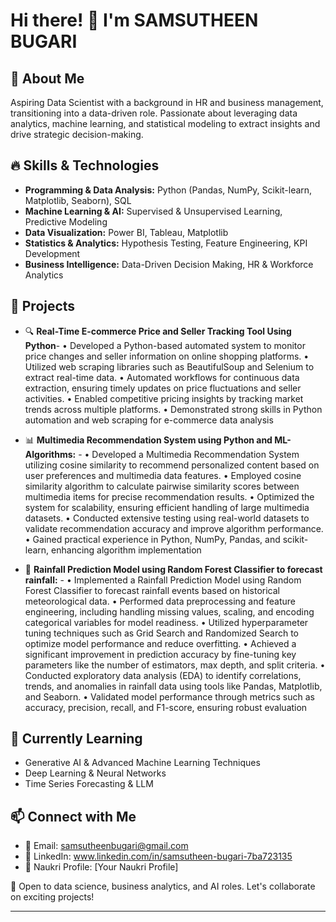 # Hi there! 👋 I'm SAMSUTHEEN BUGARI

## 🚀 About Me
Aspiring Data Scientist with a background in HR and business management, transitioning into a data-driven role. Passionate about leveraging data analytics, machine learning, and statistical modeling to extract insights and drive strategic decision-making.

## 🔥 Skills & Technologies
- **Programming & Data Analysis:** Python (Pandas, NumPy, Scikit-learn, Matplotlib, Seaborn), SQL
- **Machine Learning & AI:** Supervised & Unsupervised Learning, Predictive Modeling
- **Data Visualization:** Power BI, Tableau, Matplotlib
- **Statistics & Analytics:** Hypothesis Testing, Feature Engineering, KPI Development
- **Business Intelligence:** Data-Driven Decision Making, HR & Workforce Analytics

## 📂 Projects
- 🔍 **Real-Time E-commerce Price and Seller Tracking Tool Using Python**-
 • Developed a Python-based automated system to monitor price changes and seller information on online shopping
   platforms.
 • Utilized web scraping libraries such as BeautifulSoup and Selenium to extract real-time data.
 • Automated workflows for continuous data extraction, ensuring timely updates on price fluctuations and seller
   activities.
 • Enabled competitive pricing insights by tracking market trends across multiple platforms.
 • Demonstrated strong skills in Python automation and web scraping for e-commerce data analysis


- 📊 **Multimedia Recommendation System using Python and ML-Algorithms:** -
• Developed a Multimedia Recommendation System utilizing cosine similarity to recommend personalized content
  based on user preferences and multimedia data features.
• Employed cosine similarity algorithm to calculate pairwise similarity scores between multimedia items for precise
  recommendation results.
• Optimized the system for scalability, ensuring efficient handling of large multimedia datasets.
• Conducted extensive testing using real-world datasets to validate recommendation accuracy and improve
  algorithm performance.
• Gained practical experience in Python, NumPy, Pandas, and scikit-learn, enhancing algorithm implementation


- 🤖 **Rainfall Prediction Model using Random Forest Classifier to forecast rainfall:** -
• Implemented a Rainfall Prediction Model using Random Forest Classifier to forecast rainfall events based on
  historical meteorological data.
• Performed data preprocessing and feature engineering, including handling missing values, scaling, and encoding
  categorical variables for model readiness.
• Utilized hyperparameter tuning techniques such as Grid Search and Randomized Search to optimize model
  performance and reduce overfitting.
• Achieved a significant improvement in prediction accuracy by fine-tuning key parameters like the number of
  estimators, max depth, and split criteria.
• Conducted exploratory data analysis (EDA) to identify correlations, trends, and anomalies in rainfall data using
  tools like Pandas, Matplotlib, and Seaborn.
• Validated model performance through metrics such as accuracy, precision, recall, and F1-score, ensuring robust
  evaluation

## 🌱 Currently Learning
- Generative AI & Advanced Machine Learning Techniques
- Deep Learning & Neural Networks
- Time Series Forecasting & LLM

## 📫 Connect with Me
- 📩 Email: samsutheenbugari@gmail.com
- 💼 LinkedIn: www.linkedin.com/in/samsutheen-bugari-7ba723135
- 🏢 Naukri Profile: [Your Naukri Profile]

📌 Open to data science, business analytics, and AI roles. Let's collaborate on exciting projects!

---

<!---
samsutheenbugari/samsutheenbugari is a ✨ special ✨ repository because its `README.md` (this file) appears on your GitHub profile.
You can click the Preview link to take a look at your changes.
--->
